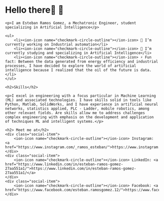 <!DOCTYPE html>
<html lang="en">
<head>
    <meta charset="UTF-8">
    <meta name="viewport" content="width=device-width, initial-scale=1.0">
    <title>Esteban Ramos Gomez</title>
    <link rel="stylesheet" href="https://cdnjs.cloudflare.com/ajax/libs/ionicons/5.0.0/css/ionicons.min.css" integrity="sha512-tsj/u8giqxk1hgFLOjOF+V3d2pNKxNx1jPPvS6F5VxbvwVxYr3zL4CNfnKrlx/KmAM5GqLp/QH4YG4p/3TRl1A==" crossorigin="anonymous" referrerpolicy="no-referrer" />
    <style>
        /* Estilos opcionales para espaciar los items */
        .social-item {
            margin-bottom: 10px;
        }
    </style>
</head>
<body>
    <h1>Hello there👋 🌱</h1>

    <p>I am Esteban Ramos Gomez, a Mechatronic Engineer, student specializing in Artificial Intelligence</p>

    <ul>
        <li><ion-icon name="checkmark-circle-outline"></ion-icon> 🔭 I’m currently working on Industrial automation</li>
        <li><ion-icon name="checkmark-circle-outline"></ion-icon> 🌱 I’m currently studying and specializing in Artificial Intelligence</li>
        <li><ion-icon name="checkmark-circle-outline"></ion-icon> ⚡ Fun fact: Between the data generated from energy efficiency and industrial processes, I have decided to explore the world of artificial intelligence because I realized that the oil of the future is data.</li>
    </ul>

    <h2>Skills</h2>

    <p>I excel in engineering with a focus particular in Machine Learning (ML) and associated technologies. I have skills solid in tools like Python, Matlab, SolidWorks, and I have experience in artificial neural networks, statistics applied, PLC - Ladder, mobile robotics, among other relevant fields. Are skills allow me to address challenges complex engineering with emphasis on the development and application of techniques ML and intelligent systems.</p>

    <h2> Meet me at</h2>
    <div class="social-item">
        <ion-icon name="checkmark-circle-outline"></ion-icon> Instagram: <a href="https://www.instagram.com/_ramos_esteban/">https://www.instagram.com/_ramos_esteban/</a>
    </div>
    <div class="social-item">
        <ion-icon name="checkmark-circle-outline"></ion-icon> LinkedIn: <a href="https://www.linkedin.com/in/esteban-ramos-gomez-27aa551a1/">https://www.linkedin.com/in/esteban-ramos-gomez-27aa551a1/</a>
    </div>
    <div class="social-item">
        <ion-icon name="checkmark-circle-outline"></ion-icon> Facebook: <a href="https://www.facebook.com/esteban.ramosgomez.12/">https://www.facebook.com/esteban.ramosgomez.12/</a>
    </div>
</body>
</html>
